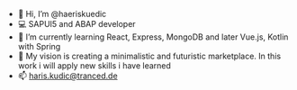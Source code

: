 - 👋 Hi, I’m @haeriskuedic
- 💻 SAPUI5 and ABAP developer
- 🌱 I’m currently learning React, Express, MongoDB and later Vue.js, Kotlin with Spring
- 💫 My vision is creating a minimalistic and futuristic marketplace. In this work i will apply new skills i have learned
- 📫 haris.kudic@tranced.de
